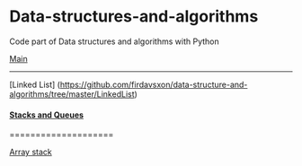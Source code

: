 # Data-structures-and-algorithms
Code part of Data structures and algorithms with Python

[Main](https://github.com/firdavsxon/data-structure-and-algorithms/blob/master/main.py "Main practice menu")
---- --

[Linked List] (https://github.com/firdavsxon/data-structure-and-algorithms/tree/master/LinkedList)
    
    
#### [Stacks and Queues](https://github.com/firdavsxon/data-structure-and-algorithms/tree/master/Stack_and_Queues "Stacks and Queues with Pyhton")
====================

[Array stack](https://github.com/firdavsxon/data-structure-and-algorithms/blob/master/Stack_and_Queues/stack_array.py "Stack implementation with arrays")
        
